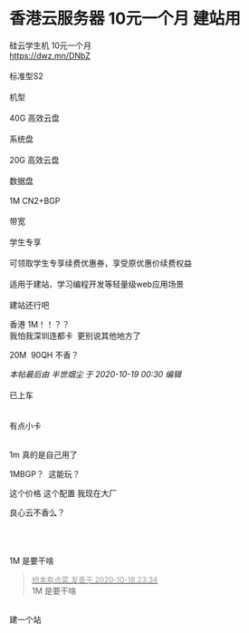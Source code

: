 # 香港云服务器 10元一个月 建站用


硅云学生机 10元一个月<br />
<a href="https://dwz.mn/DNbZ" target="_blank">https://dwz.mn/DNbZ</a><br />
<br />
标准型S2<br />
<br />
机型<br />
<br />
40G 高效云盘<br />
<br />
系统盘<br />
<br />
20G 高效云盘<br />
<br />
数据盘<br />
<br />
1M CN2+BGP<br />
<br />
带宽<br />
<br />
学生专享<br />
<br />
可领取学生专享续费优惠券，享受原优惠价续费权益<br />
<br />
适用于建站、学习编程开发等轻量级web应用场景<br />
<br />
建站还行吧

香港 1M！！？？&nbsp;&nbsp;<br />
我怕我深圳连都卡&nbsp;&nbsp;更别说其他地方了 <img src="static/image/smiley/default/sweat.gif" smilieid="10" border="0" alt="" /><img src="static/image/smiley/default/sweat.gif" smilieid="10" border="0" alt="" /><img src="static/image/smiley/default/sweat.gif" smilieid="10" border="0" alt="" />

20M&nbsp;&nbsp;90QH 不香？

<i class="pstatus"> 本帖最后由 半世烟尘 于 2020-10-19 00:30 编辑 </i><br />
<br />
已上车&nbsp;&nbsp;<br />
<br />
<br />
有点小卡<br />
<br />


1m 真的是自己用了<img id="aimg_t3444" onclick="zoom(this, this.src, 0, 0, 0)" class="zoom" src="https://cdn.jsdelivr.net/gh/hishis/forum-master/public/images/patch.gif" onmouseover="img_onmouseoverfunc(this)" onload="thumbImg(this)" border="0" alt="" />

1MBGP？&nbsp;&nbsp;这能玩？ <img src="static/image/smiley/yct/010.gif" smilieid="41" border="0" alt="" />

这个价格 这个配置 我现在大厂

良心云不香么？<br />
<br />
<br />
<br />


1M 是要干啥<img src="static/image/smiley/yct/003.gif" smilieid="50" border="0" alt="" /><img id="aimg_dyfh2" onclick="zoom(this, this.src, 0, 0, 0)" class="zoom" src="https://cdn.jsdelivr.net/gh/hishis/forum-master/public/images/patch.gif" onmouseover="img_onmouseoverfunc(this)" onload="thumbImg(this)" border="0" alt="" />

<div class="quote"><blockquote><font size="2"><a href="https://www.hostloc.com/forum.php?mod=redirect&amp;goto=findpost&amp;pid=9319500&amp;ptid=755804" target="_blank"><font color="#999999">桥本有点菜 发表于 2020-10-18 23:34</font></a></font><br />
1M 是要干啥</blockquote></div><br />
建一个站<img src="static/image/smiley/yct/002.gif" smilieid="30" border="0" alt="" />
